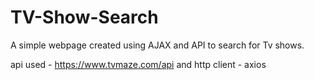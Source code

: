 # TV-Show-Search

A simple webpage created using AJAX and API to search for Tv shows.

api used - https://www.tvmaze.com/api and http client - axios
